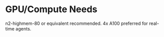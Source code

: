 # GPU/Compute Needs

n2-highmem-80 or equivalent recommended. 4x A100 preferred for real-time agents.